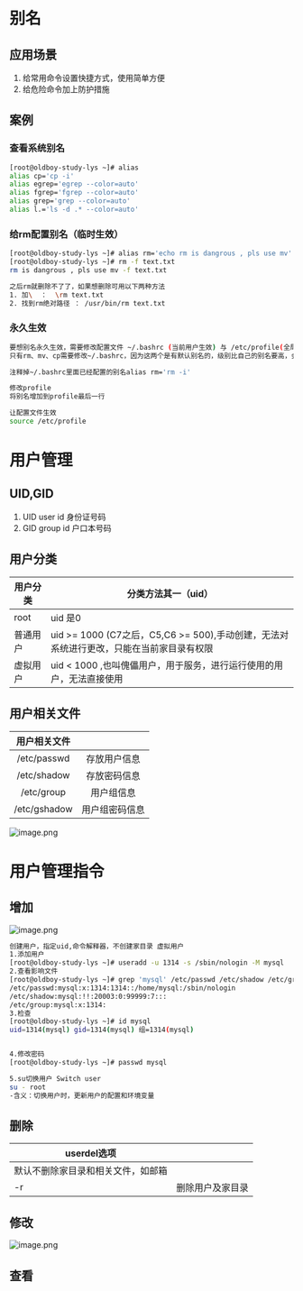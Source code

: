 # 别名
## 应用场景
1. 给常用命令设置快捷方式，使用简单方便
2. 给危险命令加上防护措施
## 案例
### 查看系统别名
```bash
[root@oldboy-study-lys ~]# alias 
alias cp='cp -i'
alias egrep='egrep --color=auto'
alias fgrep='fgrep --color=auto'
alias grep='grep --color=auto'
alias l.='ls -d .* --color=auto'
```
### 给rm配置别名（临时生效）
```bash
[root@oldboy-study-lys ~]# alias rm='echo rm is dangrous , pls use mv'
[root@oldboy-study-lys ~]# rm -f text.txt 
rm is dangrous , pls use mv -f text.txt

之后rm就删除不了了，如果想删除可用以下两种方法
1. 加\  ：  \rm text.txt 
2. 找到rm绝对路径 ： /usr/bin/rm text.txt
```
### 永久生效
```bash
要想别名永久生效，需要修改配置文件 ~/.bashrc (当前用户生效) 与 /etc/profile(全局) 
只有rm、mv、cp需要修改~/.bashrc，因为这两个是有默认别名的，级别比自己的别名要高，会冲突

注释掉~/.bashrc里面已经配置的别名alias rm='rm -i'

修改profile
将别名增加到profile最后一行

让配置文件生效
source /etc/profile
```
# 用户管理
## UID,GID
1. UID user id 身份证号码
2. GID group id 户口本号码
## 用户分类

| 用户分类 | 分类方法其一（uid）                                                |
| ---- | ---------------------------------------------------------- |
| root | uid 是0                                                     |
| 普通用户 | uid >= 1000 (C7之后，C5,C6 >= 500),手动创建，无法对系统进行更改，只能在当前家目录有权限 |
| 虚拟用户 | uid < 1000 ,也叫傀儡用户，用于服务，进行运行使用的用户，无法直接使用                   |
## 用户相关文件

|    用户相关文件    |         |
| :----------: | :-----: |
| /etc/passwd  | 存放用户信息  |
| /etc/shadow  | 存放密码信息  |
|  /etc/group  |  用户组信息  |
| /etc/gshadow | 用户组密码信息 |
![image.png](https://lvyusen-1316126434.cos.ap-guangzhou.myqcloud.com/images/202410080357459.png?imageSlim)
# 用户管理指令
## 增加
![image.png](https://lvyusen-1316126434.cos.ap-guangzhou.myqcloud.com/images/202410080411327.png?imageSlim)
```bash
创建用户，指定uid,命令解释器，不创建家目录 虚拟用户
1.添加用户
[root@oldboy-study-lys ~]# useradd -u 1314 -s /sbin/nologin -M mysql
2.查看影响文件
[root@oldboy-study-lys ~]# grep 'mysql' /etc/passwd /etc/shadow /etc/group
/etc/passwd:mysql:x:1314:1314::/home/mysql:/sbin/nologin
/etc/shadow:mysql:!!:20003:0:99999:7:::
/etc/group:mysql:x:1314:
3.检查
[root@oldboy-study-lys ~]# id mysql
uid=1314(mysql) gid=1314(mysql) 组=1314(mysql)


4.修改密码
[root@oldboy-study-lys ~]# passwd mysql

5.su切换用户 Switch user
su - root
-含义：切换用户时，更新用户的配置和环境变量
```

## 删除

| userdel选项         |          |
| ----------------- | -------- |
| 默认不删除家目录和相关文件，如邮箱 |          |
| -r                | 删除用户及家目录 |

## 修改
![image.png](https://lvyusen-1316126434.cos.ap-guangzhou.myqcloud.com/images/202410080452877.png?imageSlim)

## 查看